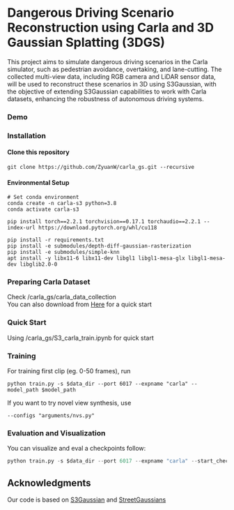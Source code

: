 # Dangerous Driving Scenario Reconstruction using Carla and 3D Gaussian Splatting (3DGS)


This project aims to simulate dangerous driving scenarios in the Carla simulator, such as pedestrian avoidance, overtaking, and lane-cutting. The collected multi-view data, including RGB camera and LiDAR sensor data, will be used to reconstruct these scenarios in 3D using S3Gaussian, with the objective of extending S3Gaussian capabilities to work with Carla datasets, enhancing the robustness of autonomous driving systems.

### Demo

### Installation
#### Clone this repository

```
git clone https://github.com/ZyuanW/carla_gs.git --recursive
```
#### Environmental Setup

```
# Set conda environment
conda create -n carla-s3 python=3.8
conda activate carla-s3

pip install torch==2.2.1 torchvision==0.17.1 torchaudio==2.2.1 --index-url https://download.pytorch.org/whl/cu118

pip install -r requirements.txt
pip install -e submodules/depth-diff-gaussian-rasterization
pip install -e submodules/simple-knn
apt install -y libx11-6 libx11-dev libgl1 libgl1-mesa-glx libgl1-mesa-dev libglib2.0-0
```

### Preparing Carla Dataset
Check /carla_gs/carla_data_collection   
You can also download from [Here](https://drive.google.com/drive/folders/1rkUZolT7OMYxU50GeOyr6BK7Q7omFd_j?usp=sharing) for a quick start


### Quick Start
Using /carla_gs/S3_carla_train.ipynb for quick start

### Training
For training first clip (eg. 0-50 frames), run 

```
python train.py -s $data_dir --port 6017 --expname "carla" --model_path $model_path 
```
If you want to try novel view  synthesis, use 
```
--configs "arguments/nvs.py"
```

### Evaluation and Visualization

You can visualize and eval a checkpoints follow:
```python
python train.py -s $data_dir --port 6017 --expname "carla" --start_checkpoint "$ckpt_dir/chkpnt_fine_50000.pth" --model_path $model_path --eval_only
```
 
## Acknowledgments
Our code is based on [S3Gaussian](https://github.com/nnanhuang/S3Gaussian) and [StreetGaussians](https://github.com/zju3dv/street_gaussians)